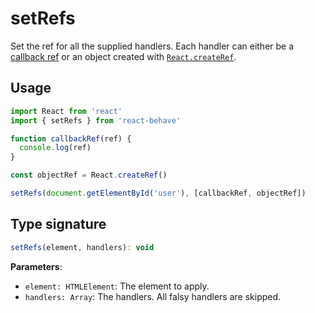 # setRefs

Set the ref for all the supplied handlers.
Each handler can either be a [callback ref](https://reactjs.org/docs/refs-and-the-dom.html#callback-refs) or an object created with [`React.createRef`](https://reactjs.org/docs/react-api.html#reactcreateref).

## Usage

```js
import React from 'react'
import { setRefs } from 'react-behave'

function callbackRef(ref) {
  console.log(ref)
}

const objectRef = React.createRef()

setRefs(document.getElementById('user'), [callbackRef, objectRef])
```

## Type signature

```js
setRefs(element, handlers): void
```

**Parameters**:

- `element: HTMLElement`: The element to apply.
- `handlers: Array`:
  The handlers.
  All falsy handlers are skipped.
